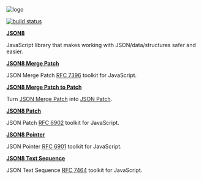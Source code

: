 ![logo](logo.png)

[![build status](https://img.shields.io/travis/sonnyp/JSON8/main.svg?style=flat-square)](https://travis-ci.org/sonnyp/JSON8/branches)

[**JSON8**](https://github.com/sonnyp/JSON8/tree/main/packages/json8)

JavaScript library that makes working with JSON/data/structures safer and easier.

[**JSON8 Merge Patch**](https://github.com/sonnyp/JSON8/tree/main/packages/merge-patch)

JSON Merge Patch [RFC 7396](https://tools.ietf.org/html/rfc7396) toolkit for JavaScript.

[**JSON8 Merge Patch to Patch**](https://github.com/sonnyp/JSON8/tree/main/packages/merge-patch-to-patch)

Turn [JSON Merge Patch](https://tools.ietf.org/html/rfc7396) into [JSON Patch](http://tools.ietf.org/html/rfc6902).

[**JSON8 Patch**](https://github.com/sonnyp/JSON8/tree/main/packages/patch)

JSON Patch [RFC 6902](http://tools.ietf.org/html/rfc6902) toolkit for JavaScript.

[**JSON8 Pointer**](https://github.com/sonnyp/JSON8/tree/main/packages/pointer)

JSON Pointer [RFC 6901](http://tools.ietf.org/html/rfc6901) toolkit for JavaScript.

[**JSON8 Text Sequence**](https://github.com/sonnyp/JSON8/tree/main/packages/text-sequence)

JSON Text Sequence [RFC 7464](https://tools.ietf.org/html/rfc7464) toolkit for JavaScript.

